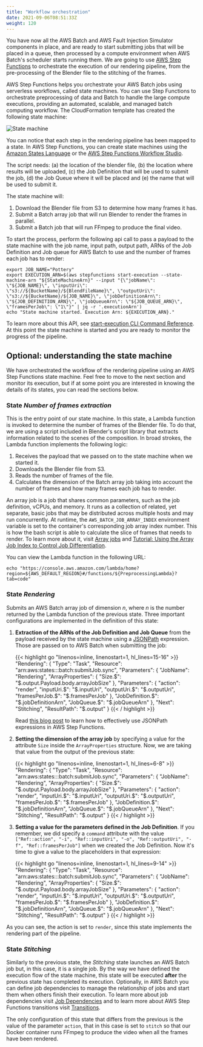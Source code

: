 ```yaml
---
title: "Workflow orchestration"
date: 2021-09-06T08:51:33Z
weight: 120
---
```


You have now all the AWS Batch and AWS Fault Injection Simulator components in place, and are ready to start submitting jobs that will be placed in a queue, then processed by a compute environment when AWS Batch's scheduler starts running them. We are going to use [AWS Step Functions](https://aws.amazon.com/step-functions/?nc1=h_ls&step-functions.sort-by=item.additionalFields.postDateTime&step-functions.sort-order=desc) to orchestrate the execution of our rendering pipeline, from the pre-processing of the Blender file to the stitching of the frames.

AWS Step Functions helps you orchestrate your AWS Batch jobs using serverless workflows, called state machines. You can use Step Functions to orchestrate preprocessing of data and Batch to handle the large compute executions, providing an automated, scalable, and managed batch computing workflow. The CloudFormation template has created the following state machine:

![State machine](/images/rendering-with-batch/state_machine.png)

You can notice that each step in the rendering pipeline has been mapped to a state. In AWS Step Functions, you can create state machines using the [Amazon States Language](https://docs.aws.amazon.com/step-functions/latest/dg/concepts-amazon-states-language.html) or the [AWS Step Functions Workflow Studio](https://docs.aws.amazon.com/step-functions/latest/dg/tutorial-workflow-studio-using.html).


The script needs: (a) the location of the blender file, (b) the location where results will be uploaded, \(c\) the Job Definition that will be used to submit the job, (d) the Job Queue where it will be placed and (e) the name that will be used to submit it.

The state machine will:

1. Download the Blender file from S3 to determine how many frames it has.
2. Submit a Batch array job that will run Blender to render the frames in parallel.
3. Submit a Batch job that will run FFmpeg to produce the final video.

To start the process, perform the following api call to pass a payload to the state machine with the job name, input path, output path, ARNs of the Job Definition and Job queue for AWS Batch to use and the number of frames each job has to render:

```
export JOB_NAME="Pottery"
export EXECUTION_ARN=$(aws stepfunctions start-execution --state-machine-arn "${StateMachineArn}" --input "{\"jobName\": \"${JOB_NAME}\", \"inputUri\": \"s3://${BucketName}/${BlendFileName}\", \"outputUri\": \"s3://${BucketName}/${JOB_NAME}\", \"jobDefinitionArn\": \"${JOB_DEFINITION_ARN}\", \"jobQueueArn\": \"${JOB_QUEUE_ARN}\", \"framesPerJob\": \"1\"}" | jq -r '.executionArn')
echo "State machine started. Execution Arn: ${EXECUTION_ARN}."
```

To learn more about this API, see [start-execution CLI Command Reference](https://docs.aws.amazon.com/cli/latest/reference/stepfunctions/start-execution.html). At this point the state machine is started and you are ready to monitor the progress of the pipeline.

## Optional: understanding the state machine

We have orchestrated the workflow of the rendering pipeline using an AWS Step Functions state machine. Feel free to move to the next section and monitor its execution, but if at some point you are interested in knowing the details of its states, you can read the sections below.

### State *Number of frames extraction*

This is the entry point of our state machine. In this state, a Lambda function is invoked to determine the number of frames of the Blender file. To do that, we are using a script included in Blender's script library that extracts information related to the scenes of the composition. In broad strokes, the Lambda function implements the following logic:

1. Receives the payload that we passed on to the state machine when we started it.
2. Downloads the Blender file from S3.
3. Reads the number of frames of the file.
4. Calculates the dimension of the Batch array job taking into account the number of frames and how many frames each job has to render.

An array job is a job that shares common parameters, such as the job definition, vCPUs, and memory. It runs as a collection of related, yet separate, basic jobs that may be distributed across multiple hosts and may run concurrently. At runtime, the `AWS_BATCH_JOB_ARRAY_INDEX` environment variable is set to the container's corresponding job array index number. This is how the bash script is able to calculate the slice of frames that needs to render.
To learn more about it, visit [Array jobs](https://docs.aws.amazon.com/batch/latest/userguide/array_jobs.html) and [Tutorial: Using the Array Job Index to Control Job Differentiation](https://docs.aws.amazon.com/batch/latest/userguide/array_index_example.html).

You can view the Lambda function in the following URL:

```
echo "https://console.aws.amazon.com/lambda/home?region=${AWS_DEFAULT_REGION}#/functions/${PreprocessingLambda}?tab=code"
```

### State *Rendering*

Submits an AWS Batch array job of dimension *n*, where *n* is the number returned by the Lambda function of the previous state. Three important configurations are implemented in the definition of this state:

1. **Extraction of the ARNs of the Job Definition and Job Queue** from the payload received by the state machine using a [JSONPath](https://docs.aws.amazon.com/kinesisanalytics/latest/dev/about-json-path.html) expression. Those are passed on to AWS Batch when submitting the job:

    {{< highlight go "linenos=inline, linenostart=1, hl_lines=15-16" >}}
"Rendering": {
  "Type": "Task",
  "Resource": "arn:aws:states:::batch:submitJob.sync",
  "Parameters": {
    "JobName": "Rendering",
    "ArrayProperties": {
      "Size.$": "$.output.Payload.body.arrayJobSize"
    },
    "Parameters": {
      "action": "render",
      "inputUri.$": "$.inputUri",
      "outputUri.$": "$.outputUri",
      "framesPerJob.$": "$.framesPerJob"
    },
    "JobDefinition.$": "$.jobDefinitionArn",
    "JobQueue.$": "$.jobQueueArn"
  },
  "Next": "Stitching",
  "ResultPath": "$.output"
}
{{< / highlight >}}

    Read [this blog post](https://aws.amazon.com/es/blogs/compute/using-jsonpath-effectively-in-aws-step-functions/) to learn how to effectively use JSONPath expressions in AWS Step Functions.

2. **Setting the dimension of the array job** by specifying a value for the attribute `Size` inside the `ArrayProperties` structure. Now, we are taking that value from the output of the previous state:

    {{< highlight go "linenos=inline, linenostart=1, hl_lines=6-8" >}}
"Rendering": {
  "Type": "Task",
  "Resource": "arn:aws:states:::batch:submitJob.sync",
  "Parameters": {
    "JobName": "Rendering",
    "ArrayProperties": {
      "Size.$": "$.output.Payload.body.arrayJobSize"
    },
    "Parameters": {
      "action": "render",
      "inputUri.$": "$.inputUri",
      "outputUri.$": "$.outputUri",
      "framesPerJob.$": "$.framesPerJob"
    },
    "JobDefinition.$": "$.jobDefinitionArn",
    "JobQueue.$": "$.jobQueueArn"
  },
  "Next": "Stitching",
  "ResultPath": "$.output"
}
{{< / highlight >}}

3. **Setting a value for the parameters defined in the Job Definition**. If you remember, we did specify a `command` attribute with the value `["Ref::action", "-i", "Ref::inputUri", "-o", "Ref::outputUri", "-f", "Ref::framesPerJob"]` when we created the Job Definition. Now it's time to give a value to the placeholders in that expression:

    {{< highlight go "linenos=inline, linenostart=1, hl_lines=9-14" >}}
"Rendering": {
  "Type": "Task",
  "Resource": "arn:aws:states:::batch:submitJob.sync",
  "Parameters": {
    "JobName": "Rendering",
    "ArrayProperties": {
      "Size.$": "$.output.Payload.body.arrayJobSize"
    },
    "Parameters": {
      "action": "render",
      "inputUri.$": "$.inputUri",
      "outputUri.$": "$.outputUri",
      "framesPerJob.$": "$.framesPerJob"
    },
    "JobDefinition.$": "$.jobDefinitionArn",
    "JobQueue.$": "$.jobQueueArn"
    },
  "Next": "Stitching",
  "ResultPath": "$.output"
}
{{< / highlight >}}

As you can see, the action is set to `render`, since this state implements the rendering part of the pipeline.

### State *Stitching*

Similarly to the previous state, the *Stitching* state launches an AWS Batch job but, in this case, it is a single job. By the way we have defined the execution flow of the state machine, this state will be executed **after** the previous state has completed its execution. Optionally, in AWS Batch you can define job dependencies to manage the relationship of jobs and start them when others finish their execution. To learn more about job dependencies visit [Job Dependencies](https://docs.aws.amazon.com/batch/latest/userguide/job_dependencies.html) and to learn more about AWS Step Functions transitions visit [Transitions](https://docs.aws.amazon.com/step-functions/latest/dg/concepts-transitions.html).

The only configuration of this state that differs from the previous is the value of the parameter `action`, that in this case is set to `stitch` so that our Docker container runs FFmpeg to produce the video when all the frames have been rendered.
